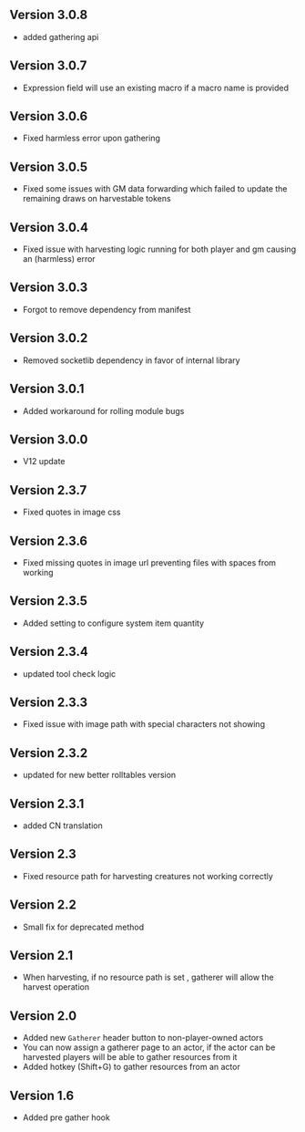## Version 3.0.8
- added gathering api

## Version 3.0.7
- Expression field will use an existing macro if a macro name is provided

## Version 3.0.6
- Fixed harmless error upon gathering

## Version 3.0.5
- Fixed some issues with GM data forwarding which failed to update the remaining draws on harvestable tokens

## Version 3.0.4
- Fixed issue with harvesting logic running for both player and gm causing an (harmless) error

## Version 3.0.3
- Forgot to remove dependency from manifest

## Version 3.0.2
- Removed socketlib dependency in favor of internal library

## Version 3.0.1
- Added workaround for rolling module bugs

## Version 3.0.0
- V12 update

## Version 2.3.7
- Fixed quotes in image css

## Version 2.3.6
- Fixed missing quotes in image url preventing files with spaces from working

## Version 2.3.5
- Added setting to configure system item quantity

## Version 2.3.4
- updated tool check logic

## Version 2.3.3
- Fixed issue with image path with special characters not showing

## Version 2.3.2
- updated for new better rolltables version

## Version 2.3.1
- added CN translation

## Version 2.3
- Fixed resource path for harvesting creatures not working correctly

## Version 2.2
- Small fix for deprecated method

## Version 2.1
- When harvesting, if no resource path is set , gatherer will allow the harvest operation

## Version 2.0
- Added new `Gatherer` header button to non-player-owned actors
- You can now assign a gatherer page to an actor, if the actor can be harvested players will be able to gather resources from it
- Added hotkey (Shift+G) to gather resources from an actor

## Version 1.6
- Added pre gather hook

